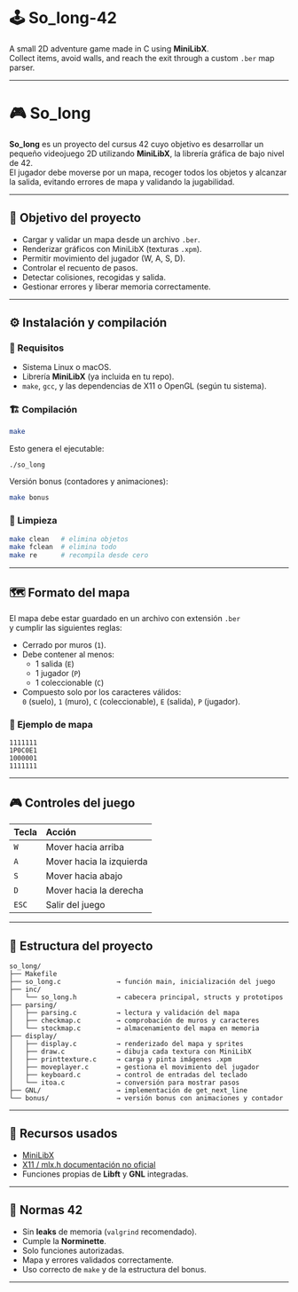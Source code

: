 # 🕹️ So_long-42

A small 2D adventure game made in C using **MiniLibX**.  
Collect items, avoid walls, and reach the exit through a custom `.ber` map parser.

---

# 🎮 So_long

**So_long** es un proyecto del cursus 42 cuyo objetivo es desarrollar un pequeño videojuego 2D utilizando **MiniLibX**, la librería gráfica de bajo nivel de 42.  
El jugador debe moverse por un mapa, recoger todos los objetos y alcanzar la salida, evitando errores de mapa y validando la jugabilidad.

---

## 🧠 Objetivo del proyecto

- Cargar y validar un mapa desde un archivo `.ber`.
- Renderizar gráficos con MiniLibX (texturas `.xpm`).
- Permitir movimiento del jugador (W, A, S, D).
- Controlar el recuento de pasos.
- Detectar colisiones, recogidas y salida.
- Gestionar errores y liberar memoria correctamente.

---

## ⚙️ Instalación y compilación

### 🔧 Requisitos
- Sistema Linux o macOS.
- Librería **MiniLibX** (ya incluida en tu repo).
- `make`, `gcc`, y las dependencias de X11 o OpenGL (según tu sistema).

### 🏗️ Compilación

```bash
make
```

Esto genera el ejecutable:

```bash
./so_long
```

Versión bonus (contadores y animaciones):

```bash
make bonus
```

### 🧹 Limpieza

```bash
make clean   # elimina objetos
make fclean  # elimina todo
make re      # recompila desde cero
```

---

## 🗺️ Formato del mapa

El mapa debe estar guardado en un archivo con extensión `.ber`  
y cumplir las siguientes reglas:

- Cerrado por muros (`1`).
- Debe contener al menos:
  - 1 salida (`E`)
  - 1 jugador (`P`)
  - 1 coleccionable (`C`)
- Compuesto solo por los caracteres válidos:  
  `0` (suelo), `1` (muro), `C` (coleccionable), `E` (salida), `P` (jugador).

### 🧩 Ejemplo de mapa

```
1111111
1P0C0E1
1000001
1111111
```

---

## 🎮 Controles del juego

| Tecla | Acción |
|:------|:--------|
| `W`   | Mover hacia arriba |
| `A`   | Mover hacia la izquierda |
| `S`   | Mover hacia abajo |
| `D`   | Mover hacia la derecha |
| `ESC` | Salir del juego |

---

## 🧩 Estructura del proyecto

```
so_long/
├── Makefile
├── so_long.c              → función main, inicialización del juego
├── inc/
│   └── so_long.h          → cabecera principal, structs y prototipos
├── parsing/
│   ├── parsing.c          → lectura y validación del mapa
│   ├── checkmap.c         → comprobación de muros y caracteres
│   └── stockmap.c         → almacenamiento del mapa en memoria
├── display/
│   ├── display.c          → renderizado del mapa y sprites
│   ├── draw.c             → dibuja cada textura con MiniLibX
│   ├── printtexture.c     → carga y pinta imágenes .xpm
│   ├── moveplayer.c       → gestiona el movimiento del jugador
│   ├── keyboard.c         → control de entradas del teclado
│   └── itoa.c             → conversión para mostrar pasos
├── GNL/                   → implementación de get_next_line
└── bonus/                 → versión bonus con animaciones y contador
```

---

## 🧾 Recursos usados

- [MiniLibX](https://harm-smits.github.io/42docs/libs/minilibx)
- [X11 / mlx.h documentación no oficial](https://qst0.github.io/ft_libgfx/man_mlx/)
- Funciones propias de **Libft** y **GNL** integradas.

---

## 🧱 Normas 42

- Sin **leaks** de memoria (`valgrind` recomendado).
- Cumple la **Norminette**.
- Solo funciones autorizadas.
- Mapa y errores validados correctamente.
- Uso correcto de `make` y de la estructura del bonus.

---


